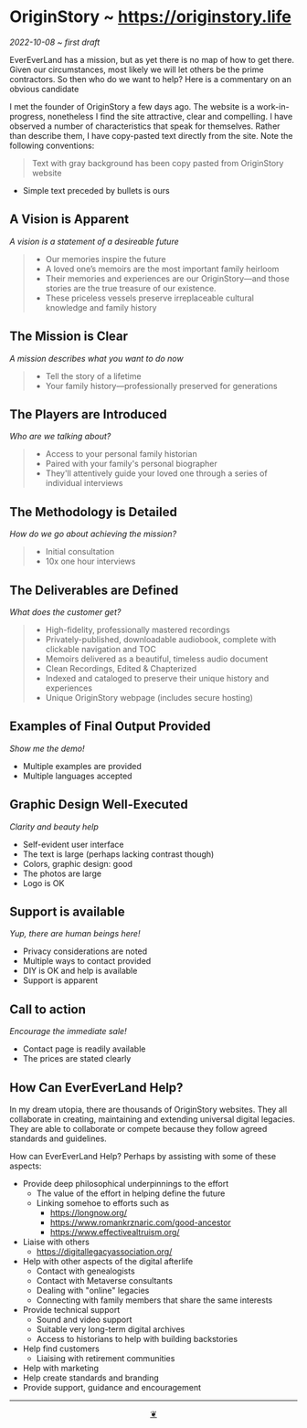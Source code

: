 # OriginStory ~ https://originstory.life

_2022-10-08 ~ first draft_

EverEverLand has a mission, but as yet there is no map of how to get there. Given our circumstances, most likely we will let others be the prime contractors. So then who do we want to help? Here is a commentary on an obvious candidate

I met the founder of OriginStory a few days ago. The website is a work-in-progress, nonetheless I find the site attractive, clear and compelling. I have observed a number of characteristics that speak for themselves. Rather than describe them, I have copy-pasted text directly from the site. Note the following conventions:

> Text with gray background has been copy pasted from OriginStory website

* Simple text preceded by bullets is ours


## A Vision is Apparent

_A vision is a statement of a desireable future_

>* Our memories inspire the future
>* A loved one’s memoirs are the most important family heirloom
>* Their memories and experiences are our OriginStory—and those stories are the true treasure of our existence.
>* These priceless vessels preserve irreplaceable cultural knowledge and family history

## The Mission is Clear

_A mission describes what you want to do now_

>* Tell the story of a lifetime
>* Your family history—professionally preserved for generations

## The Players are Introduced

_Who are we talking about?_

>* Access to your personal family historian
>* Paired with your family's personal biographer
>* They'll attentively guide your loved one through a series of individual interviews


## The Methodology is Detailed

_How do we go about achieving the mission?_

>* Initial consultation
>* 10x one hour interviews

## The Deliverables are Defined

_What does the customer get?_

>* High-fidelity, professionally mastered recordings
>* Privately-published, downloadable audiobook, complete with clickable navigation and TOC
>* Memoirs delivered as a beautiful, timeless audio document
>* Clean Recordings, Edited & Chapterized
>* Indexed and cataloged to preserve their unique history and experiences
>* Unique OriginStory webpage (includes secure hosting)


## Examples of Final Output Provided

_Show me the demo!_

* Multiple examples are provided
* Multiple languages accepted


## Graphic Design Well-Executed

_Clarity and beauty help_

* Self-evident user interface
* The text is large (perhaps lacking contrast though)
* Colors, graphic design: good
* The photos are large
* Logo is OK

## Support is available

_Yup, there are human beings here!_

* Privacy considerations are noted
* Multiple ways to contact provided
* DIY is OK and help is available
* Support is apparent

## Call to action

_Encourage the immediate sale!_

* Contact page is readily available
* The prices are stated clearly


## How Can EverEverLand Help?

In my dream utopia, there are thousands of OriginStory websites. They all collaborate in creating, maintaining and extending universal digital legacies. They are able to collaborate or compete because they follow agreed standards and guidelines.

How can EverEverLand Help? Perhaps by assisting with some of these aspects:

* Provide deep philosophical underpinnings to the effort
  * The value of the effort in helping define the future
  * Linking somehoe to efforts such as
    * https://longnow.org/
    * https://www.romankrznaric.com/good-ancestor
    * https://www.effectivealtruism.org/
* Liaise with others
  * https://digitallegacyassociation.org/
* Help with other aspects of the digital afterlife
  * Contact with genealogists
  * Contact with Metaverse consultants
  * Dealing with "online" legacies
  * Connecting with family members that share the same interests
* Provide technical support
  * Sound and video support
  * Suitable very long-term digital archives
  * Access to historians to help with building backstories
* Help find customers
  * Liaising with retirement communities
* Help with marketing
* Help create standards and branding
* Provide support, guidance and encouragement


<!--

## More

* Privacy & terms: tbd
* Llnks to Twitter etc: TBD

## Marketing

* AARP: place ad = get story

-->


***

<center title="Hello! Click me to go up to the top" ><a class=aDingbat href=javascript:window.scrollTo(0,0);> ❦ </a></center>
